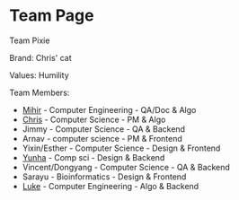 # Team Page

Team Pixie

Brand: Chris' cat

Values: Humility


Team Members:
- [Mihir](https://github.com/MKekkar) - Computer Engineering - QA/Doc & Algo
- [Chris](https://rinsworth.github.io/) - Computer Science - PM & Algo
- Jimmy - Computer Science - QA & Backend
- Arnav - computer science - PM & Frontend
- Yixin/Esther - Computer Science - Design & Frontend
- [Yunha](https://github.com/ynhch) - Comp sci - Design & Backend
- Vincent/Dongyang - Computer Science - QA & Backend
- Sarayu - Bioinformatics - Design & Frontend
- [Luke](https://github.com/LJMNZS) - Computer Engineering - Algo & Backend

